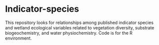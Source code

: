 # Indicator-species

This repository looks for relationships among published indicator species and wetland ecological variables related to vegetation diversity, substrate biogeochemistry, and water physiochemistry. Code is for the R environment. 

